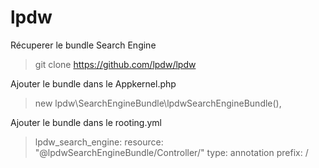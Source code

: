 # lpdw

Récuperer le bundle Search Engine

> git clone https://github.com/lpdw/lpdw

Ajouter le bundle dans le Appkernel.php

> new lpdw\SearchEngineBundle\lpdwSearchEngineBundle(),

Ajouter le bundle dans le rooting.yml

> lpdw_search_engine:
    resource: "@lpdwSearchEngineBundle/Controller/"
    type:     annotation
    prefix:   /
